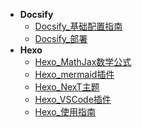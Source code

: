 * **Docsify**
	* [Docsify_基础配置指南](./Content/Article/博客/Docsify/Docsify_基础配置指南.md)
	* [Docsify_部署](./Content/Article/博客/Docsify/Docsify_部署.md)
* **Hexo**
	* [Hexo_MathJax数学公式](./Content/Article/博客/Hexo/Hexo_MathJax数学公式.md)
	* [Hexo_mermaid插件](./Content/Article/博客/Hexo/Hexo_mermaid插件.md)
	* [Hexo_NexT主题](./Content/Article/博客/Hexo/Hexo_NexT主题.md)
	* [Hexo_VSCode插件](./Content/Article/博客/Hexo/Hexo_VSCode插件.md)
	* [Hexo_使用指南](./Content/Article/博客/Hexo/Hexo_使用指南.md)